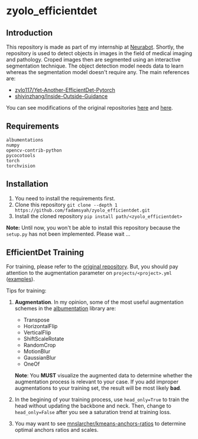 # zyolo_efficientdet

## Introduction
This repository is made as part of my internship at [Neurabot](https://neurabot.io). Shortly, the repository is used to detect objects in images in the field of medical imaging and pathology. Croped images then are segmented using an interactive segmentation technique. The object detection model needs data to learn whereas the segmentation model doesn't require any. The main references are:
- [zylo117/Yet-Another-EfficientDet-Pytorch](https://github.com/zylo117/Yet-Another-EfficientDet-Pytorch)
- [shiyinzhang/Inside-Outside-Guidance](https://github.com/shiyinzhang/Inside-Outside-Guidance)

You can see modifications of the original repositories [here](zyolo_efficientdet/README.md) and [here](iog/README.md).

## Requirements
```
albumentations
numpy
opencv-contrib-python
pycocotools
torch
torchvision
```

## Installation
1. You need to install the requirements first.
2. Clone this repository `git clone --depth 1 https://github.com/fadamsyah/zyolo_efficientdet.git`
3. Install the cloned repository `pip install path/<zyolo_efficientdet>`

**Note:** Until now, you won't be able to install this repository because the `setup.py` has not been implemented. Please wait ...

## EfficientDet Training
For training, please refer to the [original repository](https://github.com/zylo117/Yet-Another-EfficientDet-Pytorch). But, you should pay attention to the augmentation parameter on `projects/<project>.yml` ([examples](projects)).

Tips for training:
1. **Augmentation**. In my opinion, some of the most useful augmentation schemes in the [albumentation](https://github.com/albumentations-team/albumentations) library are:
   - Transpose
   - HorizontalFlip
   - VerticalFlip
   - ShiftScaleRotate
   - RandomCrop
   - MotionBlur
   - GaussianBlur
   - OneOf

    **Note**: You **MUST** visualize the augmented data to determine whether the augmentation process is relevant to your case. If you add improper augmentations to your training set, the result will be most likely **bad**.
2. In the begining of your training process, use `head_only=True` to train the head without updating the backbone and neck. Then, change to `head_only=False` after you see a saturation trend at training loss.
3. You may want to see [mnslarcher/kmeans-anchors-ratios](https://github.com/mnslarcher/kmeans-anchors-ratios) to determine optimal anchors ratios and scales.